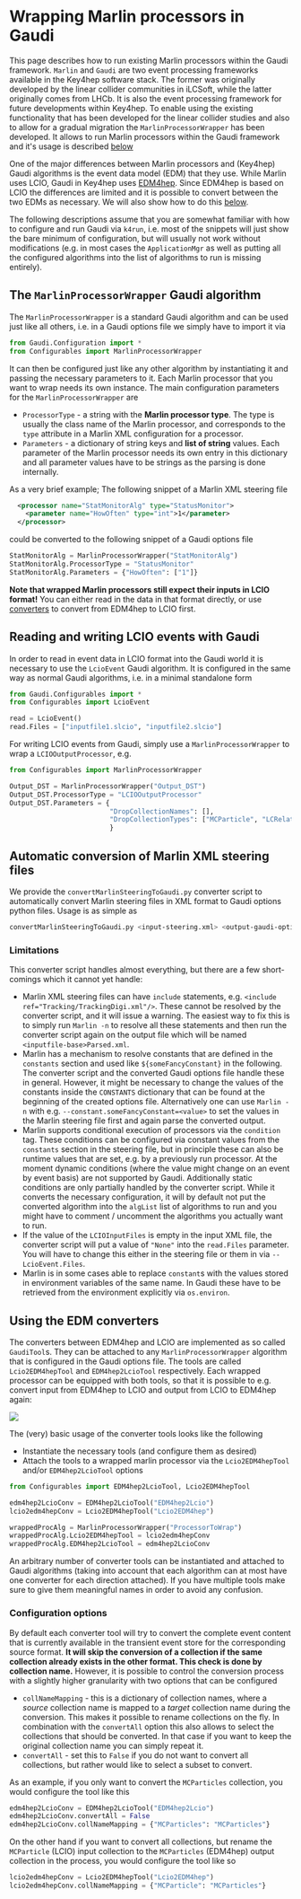 <!--
Copyright (c) 2019-2024 Key4hep-Project.

This file is part of Key4hep.
See https://key4hep.github.io/key4hep-doc/ for further info.

Licensed under the Apache License, Version 2.0 (the "License");
you may not use this file except in compliance with the License.
You may obtain a copy of the License at

    http://www.apache.org/licenses/LICENSE-2.0

Unless required by applicable law or agreed to in writing, software
distributed under the License is distributed on an "AS IS" BASIS,
WITHOUT WARRANTIES OR CONDITIONS OF ANY KIND, either express or implied.
See the License for the specific language governing permissions and
limitations under the License.
-->
# Wrapping Marlin processors in Gaudi

This page describes how to run existing Marlin processors within the Gaudi
framework. `Marlin` and `Gaudi` are two event processing frameworks available in
the Key4hep software stack. The former was originally developed by the linear
collider communities in iLCSoft, while the latter originally comes from LHCb. It
is also the event processing framework for future developments within Key4hep.
To enable using the existing functionality that has been developed for the
linear collider studies and also to allow for a gradual migration the
`MarlinProcessorWrapper` has been developed. It allows to run Marlin processors
within the Gaudi framework and it's usage is described
[below](#the-marlinprocessorwrapper-gaudi-algorithm)

One of the major differences between Marlin processors and (Key4hep) Gaudi
algorithms is the event data model (EDM) that they use. While Marlin uses LCIO,
Gaudi in Key4hep uses [EDM4hep](https://edm4hep.web.cern.ch). Since EDM4hep is
based on LCIO the differences are limited and it is possible to convert between
the two EDMs as necessary. We will also show how to do this
[below](#using-the-edm-converters).

The following descriptions assume that you are somewhat familiar with how to
configure and run Gaudi via `k4run`, i.e. most of the snippets will just show
the bare minimum of configuration, but will usually not work without
modifications (e.g. in most cases the `ApplicationMgr` as well as putting all
the configured algorithms into the list of algorithms to run is missing
entirely).

## The `MarlinProcessorWrapper` Gaudi algorithm

The `MarlinProcessorWrapper` is a standard Gaudi algorithm and can be used just
like all others, i.e. in a Gaudi options file we simply have to import it via
```python
from Gaudi.Configuration import *
from Configurables import MarlinProcessorWrapper
```

It can then be configured just like any other algorithm by instantiating it and
passing the necessary parameters to it. Each Marlin processor that you want to
wrap needs its own instance. The main configuration parameters for the
`MarlinProcessorWrapper` are
- `ProcessorType` - a string with the **Marlin processor type**. The type is
  usually the class name of the Marlin processor, and corresponds to the `type`
  attribute in a Marlin XML configuration for a processor.
- `Parameters` - a dictionary of string keys and **list of string** values. Each
  parameter of the Marlin processor needs its own entry in this dictionary and
  all parameter values have to be strings as the parsing is done internally.

As a very brief example; The following snippet of a Marlin XML steering file
```xml
  <processor name="StatMonitorAlg" type="StatusMonitor">
    <parameter name="HowOften" type="int">1</parameter>
  </processor>
```

could be converted to the following snippet of a Gaudi options file

```python
StatMonitorAlg = MarlinProcessorWrapper("StatMonitorAlg")
StatMonitorAlg.ProcessorType = "StatusMonitor"
StatMonitorAlg.Parameters = {"HowOften": ["1"]}
```

**Note that wrapped Marlin processors still expect their inputs in LCIO
format!** You can either read in the data in that format directly, or use
[converters](#using-the-edm-converters) to convert from EDM4hep to LCIO first.

## Reading and writing LCIO events with Gaudi

In order to read in event data in LCIO format into the Gaudi world it is
necessary to use the `LcioEvent` Gaudi algorithm. It is configured in the same
way as normal Gaudi algorithms, i.e. in a minimal standalone form

```python
from Gaudi.Configurables import *
from Configurables import LcioEvent

read = LcioEvent()
read.Files = ["inputfile1.slcio", "inputfile2.slcio"]
```

For writing LCIO events from Gaudi, simply use a `MarlinProcessorWrapper` to
wrap a `LCIOOutputProcessor`, e.g.

```python
from Configurables import MarlinProcessorWrapper

Output_DST = MarlinProcessorWrapper("Output_DST")
Output_DST.ProcessorType = "LCIOOutputProcessor"
Output_DST.Parameters = {
                         "DropCollectionNames": [],
                         "DropCollectionTypes": ["MCParticle", "LCRelation", "SimCalorimeterHit"],
                         }
```

## Automatic conversion of Marlin XML steering files

We provide the `convertMarlinSteeringToGaudi.py` converter script to
automatically convert Marlin steering files in XML format to Gaudi options
python files. Usage is as simple as

```bash
convertMarlinSteeringToGaudi.py <input-steering.xml> <output-gaudi-options.py>
```

### Limitations
This converter script handles almost everything, but there are a few
short-comings which it cannot yet handle:
- Marlin XML steering files can have `include` statements, e.g. `<include
  ref="Tracking/TrackingDigi.xml"/>`. These cannot be resolved by the converter
  script, and it will issue a warning. The easiest way to fix this is to simply
  run `Marlin -n` to resolve all these statements and then run the converter
  script again on the output file which will be named
  `<inputfile-base>Parsed.xml`.
- Marlin has a mechanism to resolve constants that are defined in the
  `constants` section and used like `${someFancyConstant}` in the following. The
  converter script and the converted Gaudi options file handle these in general.
  However, it might be necessary to change the values of the constants inside
  the `CONSTANTS` dictionary that can be found at the beginning of the created
  options file. Alternatively one can use `Marlin -n` with e.g.
  `--constant.someFancyConstant=<value>` to set the values in the Marlin
  steering file first and again parse the converted output.
- Marlin supports conditional execution of processors via the `condition` tag.
  These conditions can be configured via constant values from the `constants`
  section in the steering file, but in principle these can also be runtime
  values that are set, e.g. by a previously run processor. At the moment dynamic
  conditions (where the value might change on an event by event basis) are not
  supported by Gaudi. Additionally static conditions are only partially handled
  by the converter script. While it converts the necessary configuration, it
  will by default not put the converted algorithm into the `algList` list of
  algorithms to run and you might have to comment / uncomment the algorithms you
  actually want to run.
- If the value of the `LCIOInputFiles` is empty in the input XML file, the
  converter script will put a value of `"None"` into the `read.Files` parameter.
  You will have to change this either in the steering file or them in via
  `--LcioEvent.Files`.
- Marlin is in some cases able to replace `constant`s with the values stored in
  environment variables of the same name. In Gaudi these have to be retrieved
  from the environment explicitly via `os.environ`.

## Using the EDM converters

The converters between EDM4hep and LCIO are implemented as so called
`GaudiTool`s. They can be attached to any `MarlinProcessorWrapper` algorithm
that is configured in the Gaudi options file. The tools are called
`Lcio2EDM4hepTool` and `EDM4hep2LcioTool` respectively. Each wrapped processor
can be equipped with both tools, so that it is possible to e.g. convert input
from EDM4hep to LCIO and output from LCIO to EDM4hep again:

![](marlin_wrapper_tools.png)

The (very) basic usage of the converter tools looks like the following
- Instantiate the necessary tools (and configure them as desired)
- Attach the tools to a wrapped marlin processor via the `Lcio2EDM4hepTool`
  and/or `EDM4hep2LcioTool` options

```python
from Configurables import EDM4hep2LcioTool, Lcio2EDM4hepTool

edm4hep2LcioConv = EDM4hep2LcioTool("EDM4hep2Lcio")
lcio2edm4hepConv = Lcio2EDM4hepTool("Lcio2EDM4hep")

wrappedProcAlg = MarlinProcessorWrapper("ProcessorToWrap")
wrappedProcAlg.Lcio2EDM4hepTool = lcio2edm4hepConv
wrappedProcAlg.EDM4hep2LcioTool = edm4hep2LcioConv
```

An arbitrary number of converter tools can be instantiated and attached to Gaudi
algorithms (taking into account that each algorithm can at most have one
converter for each direction attached). If you have multiple tools make sure to
give them meaningful names in order to avoid any confusion.

### Configuration options

By default each converter tool will try to convert the complete event content
that is currently available in the transient event store for the corresponding
source format. **It will skip the conversion of a collection if the same
collection already exists in the other format. This check is done by collection
name.** However, it is possible to control the conversion process with a
slightly higher granularity with two options that can be configured
- `collNameMapping` - this is a dictionary of collection names, where a *source*
  collection name is mapped to a *target* collection name during the conversion.
  This makes it possible to rename collections on the fly. In combination with
  the `convertAll` option this also allows to select the collections that should
  be converted. In that case if you want to keep the original collection name
  you can simply repeat it.
- `convertAll` - set this to `False` if you do not want to convert all
  collections, but rather would like to select a subset to convert.

As an example, if you only want to convert the `MCParticles` collection, you
would configure the tool like this
```python
edm4hep2LcioConv = EDM4hep2LcioTool("EDM4hep2Lcio")
edm4hep2LcioConv.convertAll = False
edm4hep2LcioConv.collNameMapping = {"MCParticles": "MCParticles"}
```

On the other hand if you want to convert all collections, but rename the
`MCParticle` (LCIO) input collection to the `MCParticles` (EDM4hep) output
collection in the process, you would configure the tool like so

```python
lcio2edm4hepConv = Lcio2EDM4hepTool("Lcio2EDM4hep")
lcio2edm4hepConv.collNameMapping = {"MCParticle": "MCParticles"}
```
